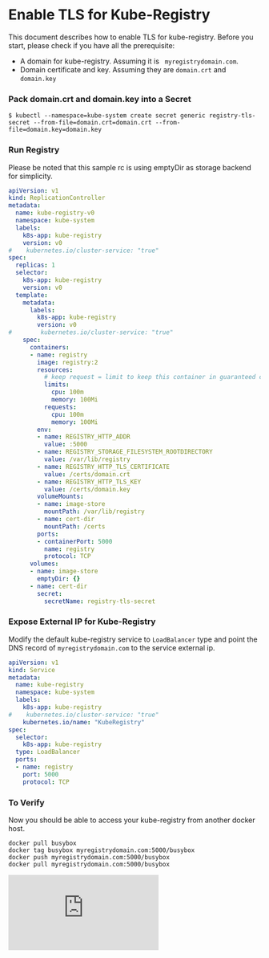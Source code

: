 # Enable TLS for Kube-Registry 

This document describes how to enable TLS for kube-registry. Before you start, please check if you have all the prerequisite:

- A domain for kube-registry. Assuming it is ` myregistrydomain.com`.
- Domain certificate and key. Assuming they are `domain.crt` and `domain.key`

### Pack domain.crt and domain.key into a Secret 

```console
$ kubectl --namespace=kube-system create secret generic registry-tls-secret --from-file=domain.crt=domain.crt --from-file=domain.key=domain.key
```

### Run Registry

Please be noted that this sample rc is using emptyDir as storage backend for simplicity. 

<!-- BEGIN MUNGE: EXAMPLE registry-tls-rc.yaml -->
```yaml
apiVersion: v1
kind: ReplicationController
metadata:
  name: kube-registry-v0
  namespace: kube-system
  labels:
    k8s-app: kube-registry
    version: v0
#    kubernetes.io/cluster-service: "true"
spec:
  replicas: 1
  selector:
    k8s-app: kube-registry
    version: v0
  template:
    metadata:
      labels:
        k8s-app: kube-registry
        version: v0
#        kubernetes.io/cluster-service: "true"
    spec:
      containers:
      - name: registry
        image: registry:2
        resources:
          # keep request = limit to keep this container in guaranteed class
          limits:
            cpu: 100m
            memory: 100Mi
          requests:
            cpu: 100m
            memory: 100Mi
        env:
        - name: REGISTRY_HTTP_ADDR
          value: :5000
        - name: REGISTRY_STORAGE_FILESYSTEM_ROOTDIRECTORY
          value: /var/lib/registry
        - name: REGISTRY_HTTP_TLS_CERTIFICATE
          value: /certs/domain.crt
        - name: REGISTRY_HTTP_TLS_KEY
          value: /certs/domain.key
        volumeMounts:
        - name: image-store
          mountPath: /var/lib/registry
        - name: cert-dir
          mountPath: /certs
        ports:
        - containerPort: 5000
          name: registry
          protocol: TCP
      volumes:
      - name: image-store
        emptyDir: {}
      - name: cert-dir
        secret:
          secretName: registry-tls-secret
```
<!-- END MUNGE: EXAMPLE registry-tls-rc.yaml -->

### Expose External IP for Kube-Registry

Modify the default kube-registry service to `LoadBalancer` type and point the DNS record of `myregistrydomain.com` to the service external ip. 

<!-- BEGIN MUNGE: EXAMPLE registry-tls-svc.yaml -->
```yaml
apiVersion: v1
kind: Service
metadata:
  name: kube-registry
  namespace: kube-system
  labels:
    k8s-app: kube-registry
#    kubernetes.io/cluster-service: "true"
    kubernetes.io/name: "KubeRegistry"
spec:
  selector:
    k8s-app: kube-registry
  type: LoadBalancer
  ports:
  - name: registry
    port: 5000
    protocol: TCP
```
<!-- END MUNGE: EXAMPLE registry-tls-svc.yaml -->

### To Verify 

Now you should be able to access your kube-registry from another docker host. 
```console
docker pull busybox
docker tag busybox myregistrydomain.com:5000/busybox
docker push myregistrydomain.com:5000/busybox
docker pull myregistrydomain.com:5000/busybox
```


[![Analytics](https://kubernetes-site.appspot.com/UA-36037335-10/GitHub/cluster/addons/registry/tls/README.md?pixel)]()
